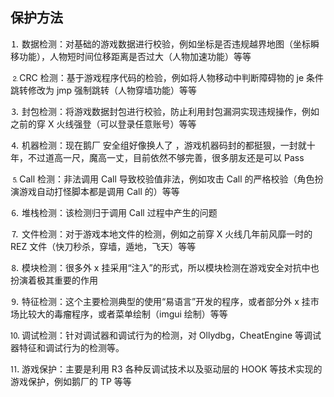 ## 保护方法

⒈ 数据检测：对基础的游戏数据进行校验，例如坐标是否违规越界地图（坐标瞬移功能），人物短时间位移距离是否过大（人物加速功能）等等

⒉CRC 检测：基于游戏程序代码的检验，例如将人物移动中判断障碍物的 je 条件跳转修改为 jmp 强制跳转（人物穿墙功能）等等

⒊ 封包检测：将游戏数据封包进行校验，防止利用封包漏洞实现违规操作，例如之前的穿 X 火线强登（可以登录任意账号）等等

⒋ 机器检测：现在鹅厂 安全组好像换人了 ，游戏机器码封的都挺狠，一封就十年，不过道高一尺，魔高一丈，目前依然不够完善，很多朋友还是可以 Pass

⒌Call 检测：非法调用 Call 导致校验值非法，例如攻击 Call 的严格校验（角色扮演游戏自动打怪脚本都是调用 Call 的）等等

⒍ 堆栈检测：该检测归于调用 Call 过程中产生的问题

⒎ 文件检测：对于游戏本地文件的检测，例如之前穿 X 火线几年前风靡一时的 REZ 文件（快刀秒杀，穿墙，遁地，飞天）等等

⒏ 模块检测：很多外 x 挂采用“注入”的形式，所以模块检测在游戏安全对抗中也扮演着极其重要的作用

⒐ 特征检测：这个主要检测典型的使用“易语言”开发的程序，或者部分外 x 挂市场比较大的毒瘤程序，或者菜单绘制（imgui 绘制）等等

⒑ 调试检测：针对调试器和调试行为的检测，对 Ollydbg，CheatEngine 等调试器特征和调试行为的检测等。

⒒ 游戏保护：主要是利用 R3 各种反调试技术以及驱动层的 HOOK 等技术实现的游戏保护，例如鹅厂的 TP 等等
